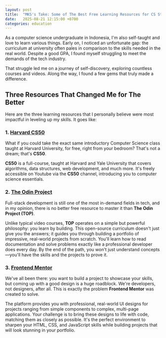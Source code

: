 ```yaml
---
layout: post
title:  "MKS's Take: Some of The Best Free Learning Resources for CS Students"
date:   2025-08-21 12:15:00 +0700
categories: education
---
```


As a computer science undergraduate in Indonesia, I'm also self-taught and love to learn various things. Early on, I noticed an unfortunate gap: the curriculum at university often pales in comparison to the skills needed in the real world. Despite a good GPA, I found myself struggling to meet the demands of the tech industry.

That struggle led me on a journey of self-discovery, exploring countless courses and videos. Along the way, I found a few gems that truly made a difference.

## Three Resources That Changed Me for The Better

Here are the three learning resources that I personally believe were most impactful in leveling up my skills. It goes like:

### 1. [**Harvard CS50**](https://cs50.harvard.edu/x/)
What if you could take the exact same introductory Computer Science class taught at Harvard University, for free, right from your bedroom? That's not a dream; that's **CS50**.

**CS50** is a full-course, taught at Harvard and Yale University that covers algorithms, data structures, web development, and much more. It's freely accessible on Youtube via the **CS50** channel, introducing you to computer science essentials.

### 2. [**The Odin Project**](https://www.theodinproject.com/)
Full-stack development is still one of the most in-demand fields in tech, and in my opinion, there is no better free resource to master it than **The Odin Project (TOP)**.

Unlike typical video courses, **TOP** operates on a simple but powerful philosophy: you learn by building. This open-source curriculum doesn't just give you the answers; it guides you through building a portfolio of impressive, real-world projects from scratch. You'll learn how to read documentation and solve problems exactly like a professional developer does every day. By the end of the path, you won't just understand concepts—you'll have the skills and the projects to prove it.

### 3. [**Frontend Mentor**](https://www.frontendmentor.io/)
We've all been there: you want to build a project to showcase your skills, but coming up with a good design is a huge roadblock. We're developers, not designers, after all. This is exactly the problem **Frontend Mentor** was created to solve.

The platform provides you with professional, real-world UI designs for projects ranging from simple components to complex, multi-page applications. Your challenge is to bring these designs to life with code, matching them as closely as possible. It's the perfect environment to sharpen your HTML, CSS, and JavaScript skills while building projects that will look stunning in your portfolio.